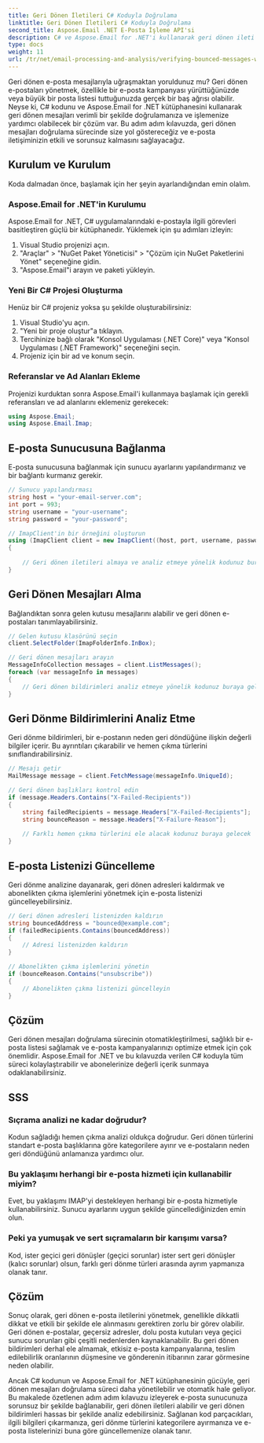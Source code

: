 ```yaml
---
title: Geri Dönen İletileri C# Koduyla Doğrulama
linktitle: Geri Dönen İletileri C# Koduyla Doğrulama
second_title: Aspose.Email .NET E-Posta İşleme API'si
description: C# ve Aspose.Email for .NET'i kullanarak geri dönen ileti doğrulamasını otomatikleştirin. E-posta listelerini zahmetsizce yönetin ve kampanyanın etkinliğini artırın.
type: docs
weight: 11
url: /tr/net/email-processing-and-analysis/verifying-bounced-messages-with-csharp-code/
---
```


Geri dönen e-posta mesajlarıyla uğraşmaktan yoruldunuz mu? Geri dönen e-postaları yönetmek, özellikle bir e-posta kampanyası yürüttüğünüzde veya büyük bir posta listesi tuttuğunuzda gerçek bir baş ağrısı olabilir. Neyse ki, C# kodunu ve Aspose.Email for .NET kütüphanesini kullanarak geri dönen mesajları verimli bir şekilde doğrulamanıza ve işlemenize yardımcı olabilecek bir çözüm var. Bu adım adım kılavuzda, geri dönen mesajları doğrulama sürecinde size yol göstereceğiz ve e-posta iletişiminizin etkili ve sorunsuz kalmasını sağlayacağız.

## Kurulum ve Kurulum

Koda dalmadan önce, başlamak için her şeyin ayarlandığından emin olalım.

### Aspose.Email for .NET'in Kurulumu

Aspose.Email for .NET, C# uygulamalarındaki e-postayla ilgili görevleri basitleştiren güçlü bir kütüphanedir. Yüklemek için şu adımları izleyin:

1. Visual Studio projenizi açın.
2. "Araçlar" > "NuGet Paket Yöneticisi" > "Çözüm için NuGet Paketlerini Yönet" seçeneğine gidin.
3. "Aspose.Email"i arayın ve paketi yükleyin.

### Yeni Bir C# Projesi Oluşturma

Henüz bir C# projeniz yoksa şu şekilde oluşturabilirsiniz:

1. Visual Studio'yu açın.
2. "Yeni bir proje oluştur"a tıklayın.
3. Tercihinize bağlı olarak "Konsol Uygulaması (.NET Core)" veya "Konsol Uygulaması (.NET Framework)" seçeneğini seçin.
4. Projeniz için bir ad ve konum seçin.

### Referanslar ve Ad Alanları Ekleme

Projenizi kurduktan sonra Aspose.Email'i kullanmaya başlamak için gerekli referansları ve ad alanlarını eklemeniz gerekecek:

```csharp
using Aspose.Email;
using Aspose.Email.Imap;

```

## E-posta Sunucusuna Bağlanma

E-posta sunucusuna bağlanmak için sunucu ayarlarını yapılandırmanız ve bir bağlantı kurmanız gerekir.

```csharp
// Sunucu yapılandırması
string host = "your-email-server.com";
int port = 993;
string username = "your-username";
string password = "your-password";

// ImapClient'in bir örneğini oluşturun
using (ImapClient client = new ImapClient((host, port, username, password))
{
   
    // Geri dönen iletileri almaya ve analiz etmeye yönelik kodunuz buraya gelecek
}
```

## Geri Dönen Mesajları Alma

Bağlandıktan sonra gelen kutusu mesajlarını alabilir ve geri dönen e-postaları tanımlayabilirsiniz.

```csharp
// Gelen kutusu klasörünü seçin
client.SelectFolder(ImapFolderInfo.InBox);

// Geri dönen mesajları arayın
MessageInfoCollection messages = client.ListMessages();
foreach (var messageInfo in messages)
{
    // Geri dönen bildirimleri analiz etmeye yönelik kodunuz buraya gelecek
}
```

## Geri Dönme Bildirimlerini Analiz Etme

Geri dönme bildirimleri, bir e-postanın neden geri döndüğüne ilişkin değerli bilgiler içerir. Bu ayrıntıları çıkarabilir ve hemen çıkma türlerini sınıflandırabilirsiniz.

```csharp
// Mesajı getir
MailMessage message = client.FetchMessage(messageInfo.UniqueId);

// Geri dönen başlıkları kontrol edin
if (message.Headers.Contains("X-Failed-Recipients"))
{
    string failedRecipients = message.Headers["X-Failed-Recipients"];
    string bounceReason = message.Headers["X-Failure-Reason"];
    
    // Farklı hemen çıkma türlerini ele alacak kodunuz buraya gelecek
}
```

## E-posta Listenizi Güncelleme

Geri dönme analizine dayanarak, geri dönen adresleri kaldırmak ve abonelikten çıkma işlemlerini yönetmek için e-posta listenizi güncelleyebilirsiniz.

```csharp
// Geri dönen adresleri listenizden kaldırın
string bouncedAddress = "bounced@example.com";
if (failedRecipients.Contains(bouncedAddress))
{
    // Adresi listenizden kaldırın
}

// Abonelikten çıkma işlemlerini yönetin
if (bounceReason.Contains("unsubscribe"))
{
    // Abonelikten çıkma listenizi güncelleyin
}
```

## Çözüm

Geri dönen mesajları doğrulama sürecinin otomatikleştirilmesi, sağlıklı bir e-posta listesi sağlamak ve e-posta kampanyalarınızı optimize etmek için çok önemlidir. Aspose.Email for .NET ve bu kılavuzda verilen C# koduyla tüm süreci kolaylaştırabilir ve abonelerinize değerli içerik sunmaya odaklanabilirsiniz.

## SSS

### Sıçrama analizi ne kadar doğrudur?

Kodun sağladığı hemen çıkma analizi oldukça doğrudur. Geri dönen türlerini standart e-posta başlıklarına göre kategorilere ayırır ve e-postaların neden geri döndüğünü anlamanıza yardımcı olur.

### Bu yaklaşımı herhangi bir e-posta hizmeti için kullanabilir miyim?

Evet, bu yaklaşımı IMAP'yi destekleyen herhangi bir e-posta hizmetiyle kullanabilirsiniz. Sunucu ayarlarını uygun şekilde güncellediğinizden emin olun.

### Peki ya yumuşak ve sert sıçramaların bir karışımı varsa?

Kod, ister geçici geri dönüşler (geçici sorunlar) ister sert geri dönüşler (kalıcı sorunlar) olsun, farklı geri dönme türleri arasında ayrım yapmanıza olanak tanır.

## Çözüm

Sonuç olarak, geri dönen e-posta iletilerini yönetmek, genellikle dikkatli dikkat ve etkili bir şekilde ele alınmasını gerektiren zorlu bir görev olabilir. Geri dönen e-postalar, geçersiz adresler, dolu posta kutuları veya geçici sunucu sorunları gibi çeşitli nedenlerden kaynaklanabilir. Bu geri dönen bildirimleri derhal ele almamak, etkisiz e-posta kampanyalarına, teslim edilebilirlik oranlarının düşmesine ve gönderenin itibarının zarar görmesine neden olabilir.

Ancak C# kodunun ve Aspose.Email for .NET kütüphanesinin gücüyle, geri dönen mesajları doğrulama süreci daha yönetilebilir ve otomatik hale geliyor. Bu makalede özetlenen adım adım kılavuzu izleyerek e-posta sunucunuza sorunsuz bir şekilde bağlanabilir, geri dönen iletileri alabilir ve geri dönen bildirimleri hassas bir şekilde analiz edebilirsiniz. Sağlanan kod parçacıkları, ilgili bilgileri çıkarmanıza, geri dönme türlerini kategorilere ayırmanıza ve e-posta listelerinizi buna göre güncellemenize olanak tanır.